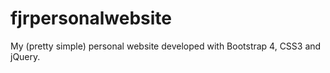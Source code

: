 # fjrpersonalwebsite

My (pretty simple) personal website developed with Bootstrap 4, CSS3 and jQuery.
